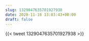 ```yaml
---
slug: 1329047635701927938
date: 2020-11-18 13:03:43+00:00
draft: false
---
```


{{< tweet 1329047635701927938 >}}
